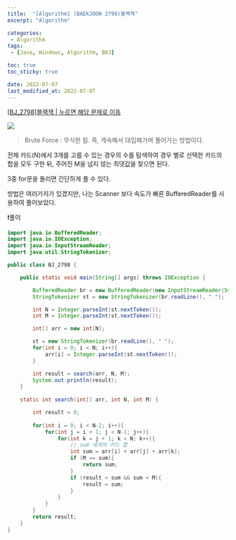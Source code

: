 ```yaml
---
title:  "[Algorithm] (BAEKJOON 2798)블랙잭"
excerpt: "Algorithm"

categories:
 - Algorithm
tags:
 - [Java, Windows, Algorithm, BOJ]

toc: true
toc_sticky: true

date: 2022-07-07
last_modified_at: 2022-07-07
---
```


[[BJ_2798]블랙잭 | 누르면 해당 문제로 이동](https://www.acmicpc.net/problem/2798)

![](https://velog.velcdn.com/images/leewg97/post/f62398ae-cfa2-4e06-b85b-2119e00eaa61/image.png)

> Brute Force : 무식한 힘. 즉, 계속해서 대입해가며 풀어가는 방법이다.

전체 카드(N)에서 3개를 고를 수 있는 경우의 수를 탐색하여 경우 별로 선택한 카드의 합을 모두 구한 뒤, 주어진 M을 넘지 않는 최댓값을 찾으면 된다.

3중 for문을 돌리면 간단하게 풀 수 있다.

방법은 여러가지가 있겠지만, 나는 Scanner 보다 속도가 빠른 BufferedReader를 사용하여 풀어보았다.


❗풀이

```java
import java.io.BufferedReader;
import java.io.IOException;
import java.io.InputStreamReader;
import java.util.StringTokenizer;

public class BJ_2798 {

    public static void main(String[] args) throws IOException {

        BufferedReader br = new BufferedReader(new InputStreamReader(System.in));
        StringTokenizer st = new StringTokenizer(br.readLine(), " ");

        int N = Integer.parseInt(st.nextToken());
        int M = Integer.parseInt(st.nextToken());

        int[] arr = new int[N];

        st = new StringTokenizer(br.readLine(), " ");
        for(int i = 0; i < N; i++){
            arr[i] = Integer.parseInt(st.nextToken());
        }

        int result = search(arr, N, M);
        System.out.println(result);
    }
    
    static int search(int[] arr, int N, int M) {

        int result = 0;
     
        for(int i = 0; i < N-2; i++){ 
            for(int j = i + 1; j < N-1; j++){
                for(int k = j + 1; k < N; k++){
                	// sum 세개의 카드 합
                    int sum = arr[i] + arr[j] + arr[k];
                    if (M == sum){
                        return sum;
                    }
                    if (result < sum && sum < M){
                        result = sum;
                    }
                }
            }
        }
        return result;
    }
}

```
